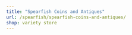```yaml
---
title: "Spearfish Coins and Antiques"
url: /spearfish/spearfish-coins-and-antiques/
shop: variety store
---
```

